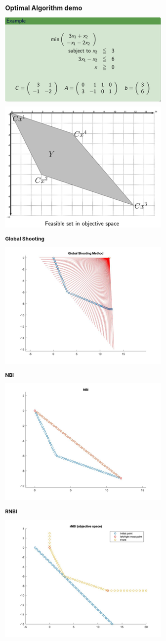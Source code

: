 ## Optimal Algorithm demo

![example](img/example.png)

![space](img/obj_space.png)

### Global Shooting

![](img/glbst.jpg)

### NBI

![nbi](img/nbi.jpg)

### RNBI

![rnbi](img/rnbi.jpg)
